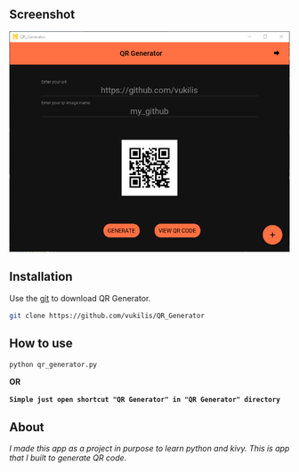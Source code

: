 ## Screenshot
![Image of Yaktocat](https://raw.githubusercontent.com/vukilis/QR_Generator/main/images/APP.png)

## Installation

Use the [git](https://git-scm.com/) to download QR Generator.

```bash
git clone https://github.com/vukilis/QR_Generator
```
## How to use
```bash
python qr_generator.py
```
**OR**

**``
Simple just open shortcut "QR Generator" in "QR Generator" directory
``**

## About

_I made this app as a project in purpose to learn python and kivy. This is app that I built to generate QR code._